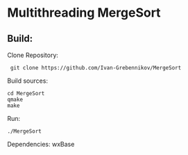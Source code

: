 # Multithreading MergeSort

## Build:

Clone Repository:
```
 git clone https://github.com/Ivan-Grebennikov/MergeSort
```

Build sources:
```
cd MergeSort
qmake
make
```

Run:
```
./MergeSort
```

Dependencies: wxBase
